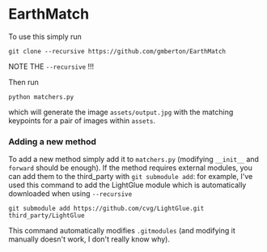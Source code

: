 # EarthMatch

To use this simply run

```
git clone --recursive https://github.com/gmberton/EarthMatch
```

NOTE THE `--recursive` !!!

Then run

```
python matchers.py
```

which will generate the image `assets/output.jpg` with the matching keypoints for a pair of images within `assets`.

### Adding a new method

To add a new method simply add it to `matchers.py` (modifying `__init__` and `forward` should be enough). If the method requires external modules, you can add them to the third_party with `git submodule add`: for example, I've used this command to add the LightGlue module which is automatically downloaded when using `--recursive`

```
git submodule add https://github.com/cvg/LightGlue.git third_party/LightGlue
```

This command automatically modifies `.gitmodules` (and modifying it manually doesn't work, I don't really know why).
